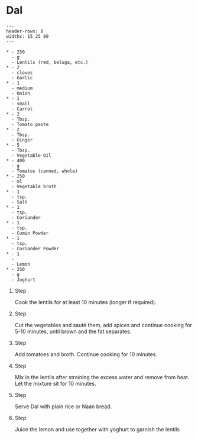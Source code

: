 # Dal

```{list-table}
---
header-rows: 0
widths: 15 25 80
---

* - 250
  - g
  - Lentils (red, beluga, etc.)
* - 2
  - cloves
  - Garlic
* - 1
  - medium
  - Onion
* - 1
  - small
  - Carrot
* - 2
  - Tbsp.
  - Tomato paste
* - 2
  - Tbsp.
  - Ginger
* - 5
  - Tbsp.
  - Vegetable Oil
* - 400
  - g
  - Tomatos (canned, whole)
* - 250
  - ml
  - Vegetable broth
* - 1
  - tsp.
  - Salt
* - 1
  - tsp.
  - Coriander
* - 1
  - tsp.
  - Cumin Powder
* - 1
  - tsp.
  - Coriander Powder
* - 1
  - 
  - Lemon
* - 250
  - g
  - Joghurt
```

1. Step

    Cook the lentils for at least 10 minutes (longer if required).

1. Step

    Cut the vegetables and sauté them, add spices and continue cooking for 5-10 minutes, until brown and the fat separates.

1. Step

    Add tomatoes and broth. Continue cooking for 10 minutes.

1. Step

    Mix in the lentils after straining the excess water and remove from heat.
    Let the mixture sit for 10 minutes.

1. Step

    Serve Dal with plain rice or Naan bread.

1. Step

    Juice the lemon and use together with yoghurt to garnish the lentils

